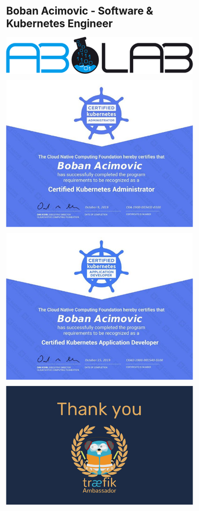 # Boban Acimovic - Software & Kubernetes Engineer

![ablab.io](https://github.com/acim/acim/blob/master/ablab.png)

![CKA](https://github.com/acim/acim/blob/master/cka.jpg)

![CKAD](https://github.com/acim/acim/blob/master/ckad.jpg)

![traefik Ambassador](https://github.com/acim/acim/blob/master/traefik-ambassador.png)
